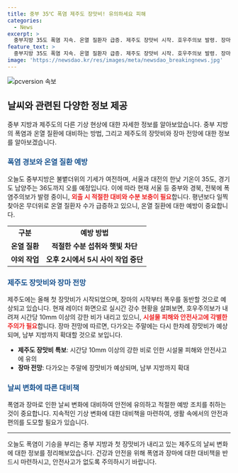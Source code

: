 ```yaml
---
title: 중부 35℃ 폭염 제주도 장맛비! 유의하세요 피해
categories:
  - News
excerpt: >
  중부지방 35도 폭염 지속. 온열 질환자 급증. 제주도 장맛비 시작. 호우주의보 발령. 장마전망은? YTN에서 확인하세요. (150자)
feature_text: >
  중부지방 35도 폭염 지속. 온열 질환자 급증. 제주도 장맛비 시작. 호우주의보 발령. 장마전망은? YTN에서 확인하세요. (150자)
image: 'https://newsdao.kr/res/images/meta/newsdao_breakingnews.jpg'
---
```


<p><img src="https://newsdao.kr/res/images/meta/newsdao_breakingnews.jpg" alt="pcversion 속보" /></p>

<h2 data-ke-size="size26">날씨와 관련된 다양한 정보 제공</h2>

<p data-ke-size="size16">중부 지방과 제주도의 다른 기상 현상에 대한 자세한 정보를 알아보았습니다. 중부 지방의 폭염과 온열 질환에 대비하는 방법, 그리고 제주도의 장맛비와 장마 전망에 대한 정보를 알아보겠습니다.</p>

<h3><b><span style="color: #1a5490;">폭염 경보와 온열 질환 예방</span></b></h3>

<p data-ke-size="size16">오늘도 중부지방은 불볕더위의 기세가 여전하며, 서울과 대전의 한낮 기온이 35도, 경기도 남양주는 36도까지 오를 예정입니다. 이에 따라 현재 서울 등 중부와 경북, 전북에 폭염주의보가 발령 중이니, <b><span style="color: #ee2323;">외출 시 적절한 대비와 수분 보충이 필요</span></b>합니다. 평년보다 일찍 찾아온 무더위로 온열 질환자 수가 급증하고 있으니, 온열 질환에 대한 예방이 중요합니다.</p>

<table>
  <tr>
    <td style="text-align: center; height: 17px;"><b>구분</b></td>
    <td style="text-align: center; height: 17px;"><b>예방 방법</b></td>
  </tr>
  <tr>
    <td style="text-align: center; height: 17px;"><b>온열 질환</b></td>
    <td style="text-align: center; height: 17px;"><b>적절한 수분 섭취와 햇빛 차단</b></td>
  </tr>
  <tr>
    <td style="text-align: center; height: 17px;"><b>야외 작업</b></td>
    <td style="text-align: center; height: 17px;"><b>오후 2시에서 5시 사이 작업 중단</b></td>
  </tr>
</table>

<h3><b><span style="color: #1a5490;">제주도 장맛비와 장마 전망</span></b></h3>

<p data-ke-size="size16">제주도에는 올해 첫 장맛비가 시작되었으며, 장마의 시작부터 폭우를 동반할 것으로 예상되고 있습니다. 현재 레이더 화면으로 실시간 강수 현황을 살펴보면, 호우주의보가 내려져 시간당 10mm 이상의 강한 비가 내리고 있으니, <b><span style="color: #ee2323;">시설물 피해와 안전사고에 각별한 주의가 필요</span></b>합니다. 장마 전망에 따르면, 다가오는 주말에는 다시 한차례 장맛비가 예상되며, 남부 지방까지 확대할 것으로 보입니다.</p>

<ul>
  <li><b>제주도 장맛비 특보</b>: 시간당 10mm 이상의 강한 비로 인한 시설물 피해와 안전사고에 유의</li>
  <li><b>장마 전망</b>: 다가오는 주말에 장맛비가 예상되며, 남부 지방까지 확대</li>
</ul>

<h3><b><span style="color: #1a5490;">날씨 변화에 따른 대비책</span></b></h3>

<p data-ke-size="size16">폭염과 장마로 인한 날씨 변화에 대비하여 안전에 유의하고 적절한 예방 조치를 취하는 것이 중요합니다. 지속적인 기상 변화에 대한 대비책을 마련하여, 생활 속에서의 안전과 편의를 도모할 필요가 있습니다.</p>

<hr>

<p data-ke-size="size16">오늘도 폭염이 기승을 부리는 중부 지방과 첫 장맛비가 내리고 있는 제주도의 날씨 변화에 대한 정보를 정리해보았습니다. 건강과 안전을 위해 폭염과 장마에 대한 대비책을 반드시 마련하시고, 안전사고가 없도록 주의하시기 바랍니다.</p>

